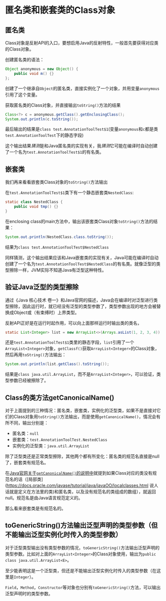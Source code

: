 # 匿名类和嵌套类的Class对象

## 匿名类

Class对象是反射API的入口，要想启用Java的反射特性，一般首先要获得对应类的Class对象。

创建匿名类的语法：

~~~Java
Object anonymous = new Object() { 
    public void m() {} 
};
~~~

创建了一个继承自`Object`的匿名类，直接实例化了一个对象，并用变量`anonymous`引用了这个变量。

获取匿名类的Class对象，并直接输出`toString()`方法的结果

~~~Java
Class<?> c = anonymous.getClass().getEnclosingClass();
System.out.println(c.toString());
~~~

最后输出的结果是`class test.AnnotationToolTest$1`(变量`anonymous`和`c`都是类`test.AnnotationToolTest`下的静态字段)

这个输出结果*猜测*是和Java匿名类的实现有关，我*猜测*它可能在编译时自动创建了一个名为`test.AnnotationToolTest$1`的有名类。

## 嵌套类

我们再来看看嵌套类Class对象的`toString()`方法输出

在`test.AnnotationToolTest$1`类下有一个静态嵌套类`NestedClass`:

~~~Java
static class NestedClass {
    public void tmp() {}
}
~~~

在enclosing class的main方法中，输出该嵌套类Class对象`toString()`方法的结果：

~~~Java
System.out.println(NestedClass.class.toString());
~~~

结果为`class test.AnnotationToolTest$NestedClass`

同样猜测，这个输出结果应该和Java嵌套类的实现有关，Java可能在编译时自动创建了一个名为`test.AnnotationToolTest$NestedClass`的有名类。就像泛型的类型擦除一样，JVM实际不知道Java有泛型这种特性。

## 验证Java泛型的类型擦除

通过《Java 核心技术 卷一》和Java官网的描述，Java会在编译时对泛型进行类型擦除，因此运行时，就已经没有泛型的类型参数了，类型参数出现的地方会被替换成Object或（有束缚时）上界类型。

反射API正好是在运行时起作用，可以向上面那样运行时输出类的类名，

~~~Java
static List<Integer> list = new ArrayList<>(Arrays.asList(1, 2, 3, 4));
~~~

还是`test.AnnotationToolTest$1`类里的静态字段，`list`引用了一个`ArrayList<Integer>`对象，`getClassf()`获取`ArrayList<Integer>`的Class对象，然后再用`toString()`方法输出：

~~~Java
System.out.println(list.getClass().toString());
~~~

结果是`class java.util.ArrayList`，而不是`ArrayList<Integer>`，可以验证，类型参数已经被擦除了。

## Class的类方法getCanonicalName()

对于上面提到的三种情况：匿名类，嵌套类，实例化的泛型类，如果不是直接对它们的Class对象用`toString()`方法输出，而是使用`getCanonicalName()`，情况会有所不同，输出分别是：

- 匿名类：`null`
- 嵌套类：`test.AnnotationToolTest.NestedClass`
- 实例化的泛型类：`java.util.ArrayList`

除了泛型类还是正常类型擦除，其他两个都有所变化：匿名类的规范名直接是null了，嵌套类有规范名。

在[Java官网关于`getCanonicalName()`的说明中](https://docs.oracle.com/javase/8/docs/api/java/lang/Class.html#getCanonicalName--)就提到如果Class对应的类没有规范名的话（[局部类](<https://docs.oracle.com/javase/tutorial/java/javaOO/localclasses.html> 说人话就是定义在方法里的类)和匿名类，以及没有规范名的类组成的数组），就返回null。规范名是由Java语言规范定义的。

那么看来嵌套类是有规范名的。

## toGenericString()方法输出泛型声明的类型参数（但不能输出泛型实例化时传入的类型参数）

对于泛型类型输出没有类型参数的情况，`toGenericString()`方法输出泛型声明的类型参数。比如对上面的`ArrayList<Integer>`的Class对象使用，输出为`public class java.util.ArrayList<E>`。

至少能表明这是一个泛型类，但还是不能输出泛型实例化时传入的类型参数（在这里是`Integer`）。

`Field`，`Method`，`Constructor`等对象也分别有`toGenericString()`方法，可以输出泛型声明时的类型参数。
